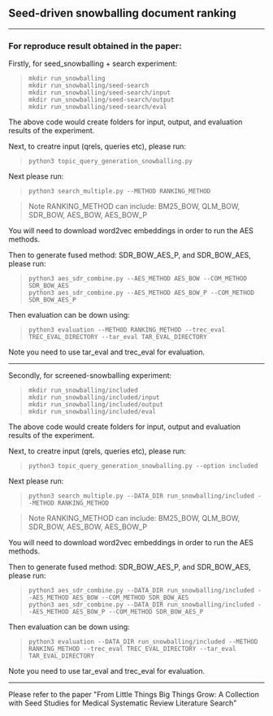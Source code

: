 ## Seed-driven snowballing document ranking

***

### For reproduce result obtained in the paper:

Firstly, for seed_snowballing + search experiment:

> `mkdir run_snowballing`<br>
> `mkdir run_snowballing/seed-search`<br>
> `mkdir run_snowballing/seed-search/input` <br>
> `mkdir run_snowballing/seed-search/output` <br>
> `mkdir run_snowballing/seed-search/eval` <br>

The above code would create folders for input, output, and evaluation results of the experiment.

Next, to creatre input (qrels, queries etc), please run:

> `python3 topic_query_generation_snowballing.py` <br>

Next please run:

> `python3 search_multiple.py --METHOD RANKING_METHOD`<br>

> Note RANKING_METHOD can include: BM25_BOW, QLM_BOW, SDR_BOW, AES_BOW, AES_BOW_P

You will need to download word2vec embeddings in order to run the AES methods.

Then to generate fused method: SDR_BOW_AES_P, and SDR_BOW_AES, please run:

> `python3 aes_sdr_combine.py --AES_METHOD AES_BOW --COM_METHOD SDR_BOW_AES` <br>
> `python3 aes_sdr_combine.py --AES_METHOD AES_BOW_P --COM_METHOD SDR_BOW_AES_P`

Then evaluation can be down using:
> `python3 evaluation --METHOD RANKING_METHOD --trec_eval TREC_EVAL_DIRECTORY --tar_eval TAR_EVAL_DIRECTORY` <br>

Note you need to use tar_eval and trec_eval for evaluation.

***

Secondly, for screened-snowballing experiment:

> `mkdir run_snowballing/included`<br>
> `mkdir run_snowballing/included/input` <br>
> `mkdir run_snowballing/included/output` <br>
> `mkdir run_snowballing/included/eval` <br>

The above code would create folders for input, output and evaluation results of the experiment.

Next, to creatre input (qrels, queries etc), please run:

> `python3 topic_query_generation_snowballing.py --option included` <br>

Next please run:

> `python3 search_multiple.py --DATA_DIR run_snowballing/included --METHOD RANKING_METHOD`<br>

> Note RANKING_METHOD can include: BM25_BOW, QLM_BOW, SDR_BOW, AES_BOW, AES_BOW_P

You will need to download word2vec embeddings in order to run the AES methods.

Then to generate fused method: SDR_BOW_AES_P, and SDR_BOW_AES, please run:

> `python3 aes_sdr_combine.py --DATA_DIR run_snowballing/included --AES_METHOD AES_BOW --COM_METHOD SDR_BOW_AES` <br>
> `python3 aes_sdr_combine.py --DATA_DIR run_snowballing/included --AES_METHOD AES_BOW_P --COM_METHOD SDR_BOW_AES_P`

Then evaluation can be down using:
> `python3 evaluation --DATA_DIR run_snowballing/included --METHOD RANKING_METHOD --trec_eval TREC_EVAL_DIRECTORY --tar_eval TAR_EVAL_DIRECTORY` <br>

Note you need to use tar_eval and trec_eval for evaluation.

***

Please refer to the paper "From Little Things Big Things Grow: A Collection with Seed Studies for Medical Systematic Review Literature Search"

